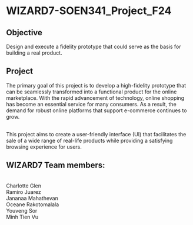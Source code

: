 # WIZARD7-SOEN341_Project_F24
## Objective
  Design and execute a fidelity prototype that could serve as the basis for building a real product.
## Project
  The primary goal of this project is to develop a high-fidelity prototype that can be seamlessly transformed into a functional product for the online marketplace. With the rapid advancement of technology, online shopping has become an essential service for many consumers. As a result, the demand for robust online platforms that support e-commerce continues to grow.

<br/>This project aims to create a user-friendly interface (UI) that facilitates the sale of a wide range of real-life products while providing a satisfying browsing experience for users.

##  WIZARD7 Team members:
<br/>Charlotte Glen
<br/>Ramiro Juarez
<br/>Jananaa Mahathevan
<br/>Oceane Rakotomalala
<br/>Youveng Sor
<br/>Minh Tien Vu
